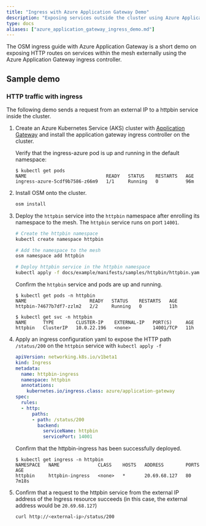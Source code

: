 ```yaml
---
title: "Ingress with Azure Application Gateway Demo"
description: "Exposing services outside the cluster using Azure Application Gateway Ingress Controller"
type: docs
aliases: ["azure_application_gateway_ingress_demo.md"]
---
```


The OSM ingress guide with Azure Application Gateway is a short demo on exposing HTTP routes on services within the mesh externally using the Azure Application Gateway ingress controller. 

## Sample demo

### HTTP traffic with ingress

The following demo sends a request from an external IP to a httpbin service inside the cluster.

1. Create an Azure Kubernetes Service (AKS) cluster with [Application Gateway](https://azure.github.io/application-gateway-kubernetes-ingress/tutorials/tutorial.general/) and install the application gateway ingress controller on the cluster.

    Verify that the ingress-azure pod is up and running in the default namespace:

    ```console
    $ kubectl get pods
    NAME                             READY   STATUS    RESTARTS   AGE
    ingress-azure-5cdf9b7586-z66m9   1/1     Running   0          96m
    ```

1. Install OSM onto the cluster.
    ```bash
    osm install
    ```

1. Deploy the `httpbin` service into the `httpbin` namespace after enrolling its namespace to the mesh. The `httpbin` service runs on port `14001`.
    ```bash
    # Create the httpbin namespace
    kubectl create namespace httpbin

    # Add the namespace to the mesh
    osm namespace add httpbin

    # Deploy httpbin service in the httpbin namespace
    kubectl apply -f docs/example/manifests/samples/httpbin/httpbin.yaml -n httpbin
    ```

    Confirm the `httpbin` service and pods are up and running.

    ```console
    $ kubectl get pods -n httpbin
    NAME                       READY   STATUS    RESTARTS   AGE
    httpbin-74677b7df7-zzlm2   2/2     Running   0          11h
    ```

    ```console
    $ kubectl get svc -n httpbin
    NAME      TYPE        CLUSTER-IP    EXTERNAL-IP   PORT(S)     AGE
    httpbin   ClusterIP   10.0.22.196   <none>        14001/TCP   11h
    ```

1. Apply an ingress configuration yaml to expose the HTTP path `/status/200` on the `httpbin` service with `kubectl apply -f`
    ```yaml
    apiVersion: networking.k8s.io/v1beta1
    kind: Ingress
    metadata:
      name: httpbin-ingress
      namespace: httpbin
      annotations:
        kubernetes.io/ingress.class: azure/application-gateway
    spec:
      rules:
      - http:
          paths:
          - path: /status/200
            backend:
              serviceName: httpbin
              servicePort: 14001
    ```

    Confirm that the httpbin-ingress has been successfully deployed.

    ```console
    $ kubectl get ingress -n httpbin
    NAMESPACE   NAME              CLASS    HOSTS   ADDRESS        PORTS   AGE
    httpbin     httpbin-ingress   <none>   *       20.69.68.127   80      7m18s
    ```

1. Confirm that a request to the httpbin service from the external IP address of the Ingress resource succeeds (in this case, the external address would be `20.69.68.127`)

    ```bash
    curl http://<external-ip>/status/200
    ```
